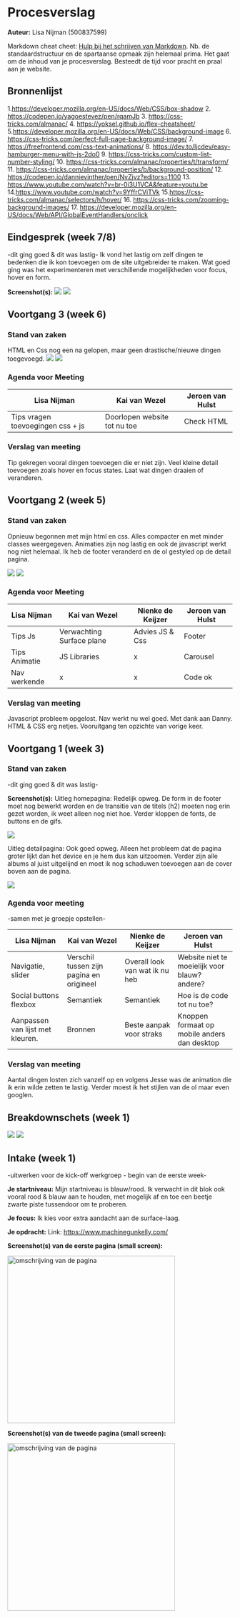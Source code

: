 # Procesverslag
**Auteur:** Lisa Nijman (500837599)

Markdown cheat cheet: [Hulp bij het schrijven van Markdown](https://github.com/adam-p/markdown-here/wiki/Markdown-Cheatsheet). Nb. de standaardstructuur en de spartaanse opmaak zijn helemaal prima. Het gaat om de inhoud van je procesverslag. Besteedt de tijd voor pracht en praal aan je website.



## Bronnenlijst
1.https://developer.mozilla.org/en-US/docs/Web/CSS/box-shadow
2. https://codepen.io/yagoestevez/pen/rqamJb
3. https://css-tricks.com/almanac/
4. https://yoksel.github.io/flex-cheatsheet/
5.https://developer.mozilla.org/en-US/docs/Web/CSS/background-image
6. https://css-tricks.com/perfect-full-page-background-image/
7. https://freefrontend.com/css-text-animations/
8. https://dev.to/ljcdev/easy-hamburger-menu-with-js-2do0
9. https://css-tricks.com/custom-list-number-styling/
10. https://css-tricks.com/almanac/properties/t/transform/
11. https://css-tricks.com/almanac/properties/b/background-position/
12. https://codepen.io/dannievinther/pen/NvZjvz?editors=1100
13. https://www.youtube.com/watch?v=br-0i3U1VCA&feature=youtu.be
14.https://www.youtube.com/watch?v=9YffrCViTVk
15.https://css-tricks.com/almanac/selectors/h/hover/
16. https://css-tricks.com/zooming-background-images/
17. https://developer.mozilla.org/en-US/docs/Web/API/GlobalEventHandlers/onclick



## Eindgesprek (week 7/8)

-dit ging goed & dit was lastig-
Ik vond het lastig om zelf dingen te bedenken die ik kon toevoegen om de site uitgebreider te maken. Wat goed ging was het experimenteren met verschillende mogelijkheden voor focus, hover en form.

**Screenshot(s):**
<img src="images/homepagina4.png">
<img src="images/detailpagina4.png">




## Voortgang 3 (week 6)

### Stand van zaken
HTML en Css nog een na gelopen, maar geen drastische/nieuwe dingen toegevoegd.
<img src="images/voortganghome2.png">
<img src="images/voortgangdetail2.png">

### Agenda voor Meeting

Lisa Nijman                         | Kai van Wezel                 | Jeroen van Hulst |
|---                                |---                            |---
|Tips vragen toevoegingen css + js  | Doorlopen website tot nu toe  | Check HTML

### Verslag van meeting
Tip gekregen vooral dingen toevoegen die er niet zijn. Veel kleine detail toevoegen zoals hover en focus states. Laat wat dingen draaien of veranderen.


## Voortgang 2 (week 5)

### Stand van zaken
Opnieuw begonnen met mijn html en css. Alles compacter en met minder classes weergegeven. Animaties zijn nog lastig en ook de javascript werkt nog niet helemaal. Ik heb de footer veranderd en de ol gestyled op de detail pagina.

<img src="images/voortganghome2.png">
<img src="images/voortgangdetail2.png">

### Agenda voor Meeting
|Lisa Nijman            |Kai van Wezel                  |Nienke de Keijzer              |Jeroen van Hulst
|---                    |---                            |---                            |---
|Tips Js                |Verwachting Surface plane      |Advies JS & Css                |Footer
|Tips Animatie          |JS Libraries                   |x                              |Carousel
|Nav werkende           |x                              |x                              |Code ok

### Verslag van meeting
Javascript probleem opgelost. Nav werkt nu wel goed. Met dank aan Danny. HTML & CSS erg netjes. Vooruitgang ten opzichte van vorige keer.

## Voortgang 1 (week 3)

### Stand van zaken

-dit ging goed & dit was lastig-

**Screenshot(s):**
Uitleg homepagina: Redelijk opweg. De form in de footer moet nog bewerkt worden en de transitie van de titels (h2) moeten nog erin gezet worden, ik weet alleen nog niet hoe. Verder kloppen de fonts, de buttons en de gifs.

<img src="images/voortganghome1.png">

Uitleg detailpagina: Ook goed opweg. Alleen het probleem dat de pagina groter lijkt dan het device en je hem dus kan uitzoomen. Verder zijn alle albums al juist uitgelijnd en moet ik nog schaduwen toevoegen aan de cover boven aan de pagina.

<img src="images/voortgangdetail1.png">

### Agenda voor meeting

-samen met je groepje opstellen-

| Lisa Nijman                     | Kai van Wezel                           | Nienke de Keijzer             | Jeroen van Hulst                             |
| ---                             | ---                                     | ---                           | ---                                          |
| Navigatie, slider               | Verschil tussen zijn pagina en origineel| Overall look van wat ik nu heb| Website niet te moeielijk voor blauw? andere?|
| Social buttons flexbox          | Semantiek                               | Semantiek                     | Hoe is de code tot nu toe?                   |
| Aanpassen van lijst met kleuren.| Bronnen                                 | Beste aanpak voor straks      | Knoppen formaat op mobile anders dan desktop |

### Verslag van meeting

Aantal dingen losten zich vanzelf op en volgens Jesse was de animation die ik erin wilde zetten te lastig. Verder moest ik het stijlen van de ol maar even googlen.



## Breakdownschets (week 1)

<img src="images/Breakdown_schets_home.png">
<img src="images/Breakdown_schets_detail.png">




## Intake (week 1)
-uitwerken voor de kick-off werkgroep - begin van de eerste week-

**Je startniveau:** Mijn startniveau is blauw/rood. Ik verwacht in dit blok ook vooral rood & blauw aan te houden, met mogelijk af en toe een beetje zwarte piste tussendoor om te proberen.

**Je focus:** Ik kies voor extra aandacht aan de surface-laag.

**Je opdracht:**
Link: https://www.machinegunkelly.com/

**Screenshot(s) van de eerste pagina (small screen):**

<img src="images/HomepaginaMGK.jpg" width="375px" alt="omschrijving van de pagina">

**Screenshot(s) van de tweede pagina (small screen):**

<img src="images/DetailpaginaMGK.jpg" width="375px" alt="omschrijving van de pagina">
